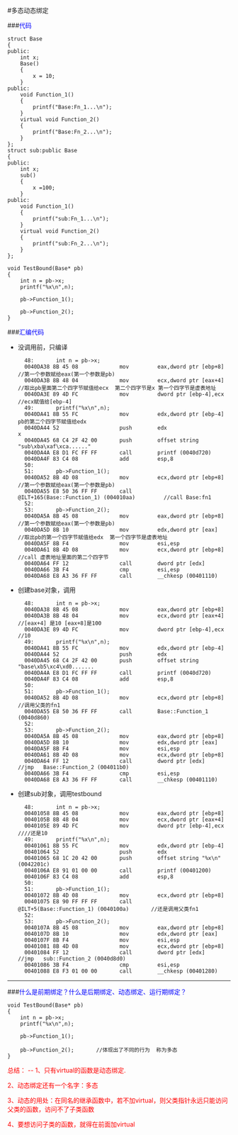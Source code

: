 #多态动态绑定

<font color="red"></font>


###<font color="blue">代码</font>

	struct Base				
	{	
	public:
		int x;
		Base()
		{
			x = 10;
		}
	public:				
	    void Function_1()				
	    {				
	        printf("Base:Fn_1...\n");				
	    }				
	    virtual void Function_2()				
	    {				
	        printf("Base:Fn_2...\n");				
	    }				
	};				
	struct sub:public Base				
	{	
	public:
		int x;
		sub()
		{
			x =100;
		}
	public:				
		void Function_1()				
	    {				
	        printf("sub:Fn_1...\n");				
	    }				
	    virtual void Function_2()				
	    {				
	        printf("sub:Fn_2...\n");				
	    }			
	};				
																			
	void TestBound(Base* pb)		
	{		
		int n = pb->x;	
		printf("%x\n",n);	
			
		pb->Function_1();	
			
		pb->Function_2();	
	}


###<font color="blue">汇编代码</font>

* 没调用前，只编译	

	
								
		48:       int n = pb->x;									
		0040DA38 8B 45 08             mov         eax,dword ptr [ebp+8]			//第一个参数赋给eax(第一个参数是pb)	
		0040DA3B 8B 48 04             mov         ecx,dword ptr [eax+4]	//取出pb里面第二个四字节赋值给ecx  第二个四字节是x 第一个四字节是虚表地址	
		0040DA3E 89 4D FC             mov         dword ptr [ebp-4],ecx			//ecx赋值给[ebp-4]	
		49:       printf("%x\n",n);									
		0040DA41 8B 55 FC             mov         edx,dword ptr [ebp-4]			pb的第二个四字节赋值给edx	
		0040DA44 52                   push        edx								x	
		0040DA45 68 C4 2F 42 00       push        offset string "sub\xba\xaf\xca......"									
		0040DA4A E8 D1 FC FF FF       call        printf (0040d720)									
		0040DA4F 83 C4 08             add         esp,8									
		50:									
		51:       pb->Function_1();									
		0040DA52 8B 4D 08             mov         ecx,dword ptr [ebp+8]			//第一个参数赋给eax(第一个参数是pb)	
		0040DA55 E8 50 36 FF FF       call        @ILT+165(Base::Function_1) (004010aa)			//call Base:fn1
		52:									
		53:       pb->Function_2();									
		0040DA5A 8B 45 08             mov         eax,dword ptr [ebp+8]			//第一个参数赋给eax(第一个参数是pb)	
		0040DA5D 8B 10                mov         edx,dword ptr [eax]			//取出pb的第一个四字节赋值给edx  第一个四字节是虚表地址	
		0040DA5F 8B F4                mov         esi,esp									
		0040DA61 8B 4D 08             mov         ecx,dword ptr [ebp+8]			//call 虚表地址里面的第二个四字节	
		0040DA64 FF 12                call        dword ptr [edx]									
		0040DA66 3B F4                cmp         esi,esp									
		0040DA68 E8 A3 36 FF FF       call        __chkesp (00401110)									

* 创建base对象，调用

		48:       int n = pb->x;										
		0040DA38 8B 45 08             mov         eax,dword ptr [ebp+8]										
		0040DA3B 8B 48 04             mov         ecx,dword ptr [eax+4]			//[eax+4] 是10 [eax+8]是100		
		0040DA3E 89 4D FC             mov         dword ptr [ebp-4],ecx			//10		
		49:       printf("%x\n",n);										
		0040DA41 8B 55 FC             mov         edx,dword ptr [ebp-4]										
		0040DA44 52                   push        edx										
		0040DA45 68 C4 2F 42 00       push        offset string "base\xb5\xc4\xd0.......										
		0040DA4A E8 D1 FC FF FF       call        printf (0040d720)										
		0040DA4F 83 C4 08             add         esp,8										
		50:										
		51:       pb->Function_1();										
		0040DA52 8B 4D 08             mov         ecx,dword ptr [ebp+8]			//调用父类的fn1		
		0040DA55 E8 50 36 FF FF       call        Base::Function_1 (0040d860)										
		52:										
		53:       pb->Function_2();											
		0040DA5A 8B 45 08             mov         eax,dword ptr [ebp+8]										
		0040DA5D 8B 10                mov         edx,dword ptr [eax]										
		0040DA5F 8B F4                mov         esi,esp										
		0040DA61 8B 4D 08             mov         ecx,dword ptr [ebp+8]										
		0040DA64 FF 12                call        dword ptr [edx]				//jmp   Base::Function_2 (004011b0)		
		0040DA66 3B F4                cmp         esi,esp										
		0040DA68 E8 A3 36 FF FF       call        __chkesp (00401110)										
										
* 创建sub对象，调用testbound		

		48:       int n = pb->x;										
		00401058 8B 45 08             mov         eax,dword ptr [ebp+8]										
		0040105B 8B 48 04             mov         ecx,dword ptr [eax+4]										
		0040105E 89 4D FC             mov         dword ptr [ebp-4],ecx			////还是10		
		49:       printf("%x\n",n);										
		00401061 8B 55 FC             mov         edx,dword ptr [ebp-4]										
		00401064 52                   push        edx										
		00401065 68 1C 20 42 00       push        offset string "%x\n" (0042201c)										
		0040106A E8 91 01 00 00       call        printf (00401200)										
		0040106F 83 C4 08             add         esp,8										
		50:										
		51:       pb->Function_1();										
		00401072 8B 4D 08             mov         ecx,dword ptr [ebp+8]										
		00401075 E8 90 FF FF FF       call        @ILT+5(Base::Function_1) (0040100a)		//还是调用父类fn1	
		52:										
		53:       pb->Function_2();										
		0040107A 8B 45 08             mov         eax,dword ptr [ebp+8]										
		0040107D 8B 10                mov         edx,dword ptr [eax]										
		0040107F 8B F4                mov         esi,esp										
		00401081 8B 4D 08             mov         ecx,dword ptr [ebp+8]										
		00401084 FF 12                call        dword ptr [edx]				//jmp   sub::Function_2 (0040d8d0)
		00401086 3B F4                cmp         esi,esp										
		00401088 E8 F3 01 00 00       call        __chkesp (00401280)										

-------------------------------

###<font color="blue">什么是前期绑定？什么是后期绑定、动态绑定、运行期绑定？</font>						
						
						
	void TestBound(Base* pb)						
	{						
		int n = pb->x;					
		printf("%x\n",n);					
							
		pb->Function_1();					
							
		pb->Function_2();		//体现出了不同的行为  称为多态			
	}						

<font color="red">						
总结：						
--						
1、只有virtual的函数是动态绑定.						
						
2、动态绑定还有一个名字：多态	

3、动态的用处：在同名的继承函数中，若不加virtual，则父类指针永远只能访问父类的函数，访问不了子类函数

4、要想访问子类的函数，就得在前面加virtual
					
</font>					
